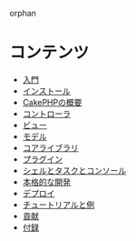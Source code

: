 orphan  

# コンテンツ

- [入門](getting-started)
- [インストール](installation)
- [CakePHPの概要](cakephp-overview)
- [コントローラ](controllers)
- [ビュー](views)
- [モデル](models)
- [コアライブラリ](core-libraries)
- [プラグイン](plugins)
- [シェルとタスクとコンソール](console-and-shells)
- [本格的な開発](development)
- [デプロイ](deployment)
- [チュートリアルと例](tutorials-and-examples)
- [貢献](contributing)
- [付録](appendices)

<div class="todolist">

</div>
